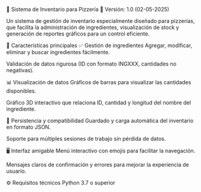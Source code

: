🍕 Sistema de Inventario para Pizzería
📅 Versión: 1.0 (02-05-2025)

Un sistema de gestión de inventario especialmente diseñado para pizzerías, que facilita la administración de ingredientes, visualización de stock y generación de reportes gráficos para un control eficiente.

📌 Características principales
✅ Gestión de ingredientes
Agregar, modificar, eliminar y buscar ingredientes fácilmente.

Validación de datos rigurosa (ID con formato INGXXX, cantidades no negativas).

📊 Visualización de datos
Gráficos de barras para visualizar las cantidades disponibles.

Gráfico 3D interactivo que relaciona ID, cantidad y longitud del nombre del ingrediente.

💾 Persistencia y compatibilidad
Guardado y carga automática del inventario en formato JSON.

Soporte para múltiples sesiones de trabajo sin pérdida de datos.

🖥 Interfaz amigable
Menú interactivo con emojis para facilitar la navegación.

Mensajes claros de confirmación y errores para mejorar la experiencia de usuario.

⚙️ Requisitos técnicos
Python 3.7 o superior




